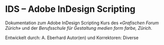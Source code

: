 # IDS – Adobe InDesign Scripting

Dokumentation zum Adobe InDesign Scripting Kurs des *«Grafischen Forum Zürich»* und der *Berufsschule für Gestaltung medien form farbe, Zürich*.

Entwickelt durch: A. Eberhard
Autor(en) und Korrektoren: Diverse
